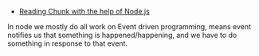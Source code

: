- [Reading Chunk with the help of Node.js](https://youtu.be/u2CKVFcvaxA?si=JSKqumJ6lONPC3io&t=927)

In node we mostly do all work on Event driven programming, means event notifies us that something is happened/happening, and we have to do something in response to that event.